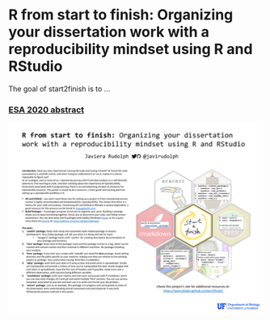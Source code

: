 
# R from start to finish: Organizing your dissertation work with a reproducibility mindset using R and RStudio


<!-- badges: start -->
<!-- badges: end -->

The goal of start2finish is to ...

### [ESA 2020 abstract](https://eco.confex.com/eco/2020/meetingapp.cgi/Paper/86703)


<img src="images/rudolph_repro_poster_esa2020.pdf" align="left">
